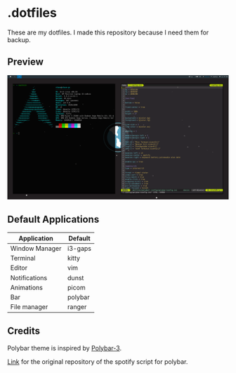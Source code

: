 # .dotfiles
These are my dotfiles. I made this repository because I need them for backup. 

## Preview
![preview](preview.png)

## Default Applications

| Application    | Default |
|----------------|---------|
| Window Manager | i3-gaps |
| Terminal       | kitty   |
| Editor         | vim     |
| Notifications  | dunst   |
| Animations     | picom   |
| Bar            | polybar |
| File manager   | ranger  |

## Credits

Polybar theme is inspired by [Polybar-3](https://github.com/adi1090x/polybar-themes).

[Link](https://github.com/Jvanrhijn/polybar-spotify) for the original repository of the spotify script for polybar.
